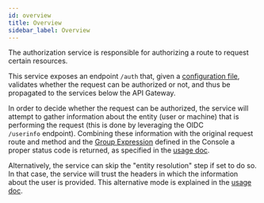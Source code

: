 ```yaml
---
id: overview
title: Overview
sidebar_label: Overview
---
```


<!--
WARNING: this file was automatically generated by Mia-Platform Doc Aggregator.
DO NOT MODIFY IT BY HAND.
Instead, modify the source file and run the aggregator to regenerate this file.
-->

The authorization service is responsible for authorizing a route to request certain resources.

This service exposes an endpoint `/auth` that, given a [configuration file](/runtime_suite/authorization-service/20_configuration.md), validates whether the request can be authorized or not, and thus be propagated to the services below the API Gateway.

In order to decide whether the request can be authorized, the service will attempt to gather information about the entity (user or machine) that is performing the request (this is done by leveraging the OIDC `/userinfo` endpoint). Combining these information with the original request route and method and the [Group Expression](/development_suite/api-console/api-design/endpoints.md#manage-the-security-of-your-endpoints) defined in the Console a proper status code is returned, as specified in the [usage doc](/runtime_suite/authorization-service/30_usage.md).

Alternatively, the service can skip the "entity resolution" step if set to do so. In that case, the service will trust the headers in which the information about the user is provided. This alternative mode is explained in the [usage doc](/runtime_suite/authorization-service/30_usage.md#trust-mia-platform-user-headers).
